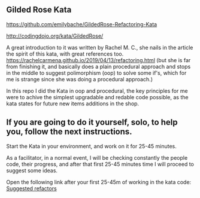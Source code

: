 ## Gilded Rose Kata

https://github.com/emilybache/GildedRose-Refactoring-Kata

http://codingdojo.org/kata/GildedRose/

A great introduction to it was written by Rachel M. C., she nails in the article the spirit of this kata, with great references too. https://rachelcarmena.github.io/2019/04/13/refactoring.html (but she is far from finishing it, and basically does a plain procedural approach and stops in the middle to suggest polimorphism (oop) to solve some if's, which for me is strange since she was doing a procedural approach.)

In this repo I did the Kata in oop and procedural, the key principles for me were to achive the simplest upgradable and redable code possible, as the kata states for future new items additions in the shop.

## If you are going to do it yourself, solo, to help you, follow the next instructions.

Start the Kata in your environment, and work on it for 25-45 minutes.

As a facilitator, in a normal event, I will be checking constantly the people code, their progress, and after that first 25-45 minutes time I will proceed to suggest some ideas.

Open the following link after your first 25-45m of working in the kata code: [Suggested refactors](suggested_refactors.md)
